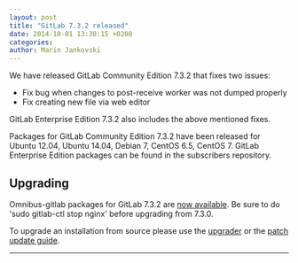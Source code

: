 ```yaml
---
layout: post
title: "GitLab 7.3.2 released"
date: 2014-10-01 13:30:15 +0200
categories:
author: Marin Jankovski
---
```


We have released GitLab Community Edition 7.3.2 that fixes two issues:

- Fix bug when changes to post-receive worker was not dumped properly
- Fix creating new file via web editor

GitLab Enterprise Edition 7.3.2 also includes the above mentioned fixes.

<!--more-->

Packages for GitLab Community Edition 7.3.2 have been released for Ubuntu 12.04, Ubuntu 14.04, Debian 7, CentOS 6.5, CentOS 7.
GitLab Enterprise Edition packages can be found in the subscribers repository.

## Upgrading

Omnibus-gitlab packages for GitLab 7.3.2 are [now
available](https://about.gitlab.com/downloads/).
Be sure to do 'sudo gitlab-ctl stop nginx' before upgrading from 7.3.0.

To upgrade an installation
from source please use the
[upgrader](http://doc.gitlab.com/ce/update/upgrader.html) or the [patch update
guide](http://doc.gitlab.com/ce/update/patch_versions.html).

- - -
